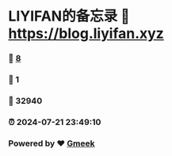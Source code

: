 # LIYIFAN的备忘录 :link: https://blog.liyifan.xyz 
### :page_facing_up: [8](https://blog.liyifan.xyz/tag.html) 
### :speech_balloon: 1 
### :hibiscus: 32940 
### :alarm_clock: 2024-07-21 23:49:10 
### Powered by :heart: [Gmeek](https://github.com/Meekdai/Gmeek)
